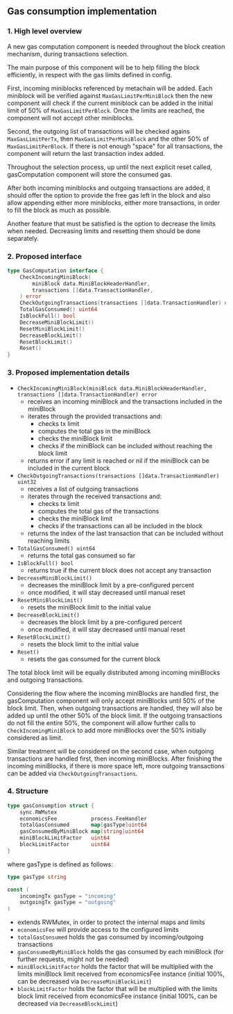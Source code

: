 ## Gas consumption implementation

### 1. High level overview

A new gas computation component is needed throughout the block creation mechanism, during transactions selection.

The main purpose of this component will be to help filling the block efficiently, in respect with the gas limits defined in config.

First, incoming miniblocks referenced by metachain will be added. Each miniblock will be verified against `MaxGasLimitPerMiniBlock` then the new component will check if the current miniblock can be added in the initial limit of 50% of `MaxGasLimitPerBlock`. Once the limits are reached, the component will not accept other miniblocks.

Second, the outgoing list of transactions will be checked agains `MaxGasLimitPerTx`, then `MaxGasLimitPerMiniBlock` and the other 50% of `MaxGasLimitPerBlock`. If there is not enough "space" for all transactions, the component will return the last transaction index added.

Throughout the selection process, up until the next explicit reset called, gasComputation component will store the consumed gas.

After both incoming miniblocks and outgoing transactions are added, it should offer the option to provide the free gas left in the block and also allow appending either more miniblocks, either more transactions, in order to fill the block as much as possible.

Another feature that must be satisfied is the option to decrease the limits when needed. Decreasing limits and resetting them should be done separately.

### 2. Proposed interface

```go
type GasComputation interface {
    CheckIncomingMiniBlock(
        miniBlock data.MiniBlockHeaderHandler,
        transactions []data.TransactionHandler,
    ) error
    CheckOutgoingTransactions(transactions []data.TransactionHandler) uint32
    TotalGasConsumed() uint64
    IsBlockFull() bool
    DecreaseMiniBlockLimit()
    ResetMiniBlockLimit()
    DecreaseBlockLimit()
    ResetBlockLimit()
    Reset()
}
```

### 3. Proposed implementation details

- `CheckIncomingMiniBlock(miniBlock data.MiniBlockHeaderHandler, transactions []data.TransactionHandler) error`
  - receives an incoming miniBlock and the transactions included in the miniBlock
  - iterates through the provided transactions and:
    - checks tx limit
    - computes the total gas in the miniBlock
    - checks the miniBlock limit
    - checks if the miniBlock can be included without reaching the block limit
  - returns error if any limit is reached or nil if the miniBlock can be included in the current block
- `CheckOutgoingTransactions(transactions []data.TransactionHandler) uint32`
  - receives a list of outgoing transactions
  - iterates through the received transactions and:
    - checks tx limit
    - computes the total gas of the transactions
    - checks the miniBlock limit
    - checks if the transactions can all be included in the block
  - returns the index of the last transaction that can be included without reaching limits
- `TotalGasConsumed() uint64`
  - returns the total gas consumed so far
- `IsBlockFull() bool`
  - returns true if the current block does not accept any transaction
- `DecreaseMiniBlockLimit()`
  - decreases the miniBlock limit by a pre-configured percent
  - once modified, it will stay decreased until manual reset
- `ResetMiniBlockLimit()`
  - resets the miniBlock limit to the initial value
- `DecreaseBlockLimit()`
  - decreases the block limit by a pre-configured percent
  - once modified, it will stay decreased until manual reset
- `ResetBlockLimit()`
  - resets the block limit to the initial value
- `Reset()`
  - resets the gas consumed for the current block

The total block limit will be equally distributed among incoming miniBlocks and outgoing transactions.

Considering the flow where the incoming miniBlocks are handled first, the gasComputation component will only accept miniBlocks until 50% of the block limit.
Then, when outgoing transactions are handled, they will also be added up until the other 50% of the block limit.
If the outgoing transactions do not fill the entire 50%, the component will allow further calls to `CheckIncomingMiniBlock` to add more miniBlocks over the 50% initially considered as limit.

Similar treatment will be considered on the second case, when outgoing transactions are handled first, then incoming miniBlocks.
After finishing the incoming miniBlocks, if there is more space left, more outgoing transactions can be added via `CheckOutgoingTransactions`.

### 4. Structure

```go
type gasConsumption struct {
    sync.RWMutex
    economicsFee           process.FeeHandler
    totalGasConsumed       map[gasType]uint64
    gasConsumedByMiniBlock map[string]uint64
    miniBlockLimitFactor   uint64
    blockLimitFactor       uint64
}
```
where gasType is defined as follows:
```go
type gasType string

const (
	incomingTx gasType = "incoming"
	outgoingTx gasType = "outgoing"
)
```
- extends RWMutex, in order to protect the internal maps and limits
- `economicsFee` will provide access to the configured limits
- `totalGasConsumed` holds the gas consumed by incoming/outgoing transactions
- `gasConsumedByMiniBlock` holds the gas consumed by each miniBlock (for further requests, might not be needed)
- `miniBlockLimitFactor` holds the factor that will be multiplied with the limits miniBlock limit received from economicsFee instance (initial 100%, can be decreased via `DecreaseMiniBlockLimit`)
- `blockLimitFactor` holds the factor that will be multiplied with the limits block limit received from economicsFee instance (initial 100%, can be decreased via `DecreaseBlockLimit`)
